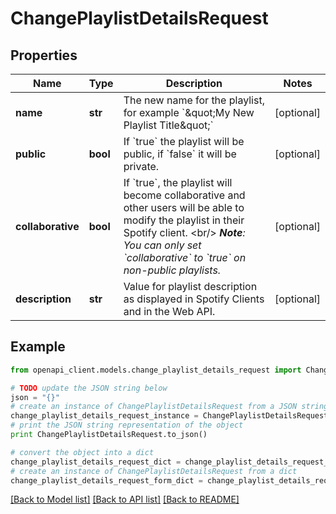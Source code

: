 # ChangePlaylistDetailsRequest


## Properties
Name | Type | Description | Notes
------------ | ------------- | ------------- | -------------
**name** | **str** | The new name for the playlist, for example &#x60;\&quot;My New Playlist Title\&quot;&#x60;  | [optional] 
**public** | **bool** | If &#x60;true&#x60; the playlist will be public, if &#x60;false&#x60; it will be private.  | [optional] 
**collaborative** | **bool** | If &#x60;true&#x60;, the playlist will become collaborative and other users will be able to modify the playlist in their Spotify client. &lt;br/&gt; _**Note**: You can only set &#x60;collaborative&#x60; to &#x60;true&#x60; on non-public playlists._  | [optional] 
**description** | **str** | Value for playlist description as displayed in Spotify Clients and in the Web API.  | [optional] 

## Example

```python
from openapi_client.models.change_playlist_details_request import ChangePlaylistDetailsRequest

# TODO update the JSON string below
json = "{}"
# create an instance of ChangePlaylistDetailsRequest from a JSON string
change_playlist_details_request_instance = ChangePlaylistDetailsRequest.from_json(json)
# print the JSON string representation of the object
print ChangePlaylistDetailsRequest.to_json()

# convert the object into a dict
change_playlist_details_request_dict = change_playlist_details_request_instance.to_dict()
# create an instance of ChangePlaylistDetailsRequest from a dict
change_playlist_details_request_form_dict = change_playlist_details_request.from_dict(change_playlist_details_request_dict)
```
[[Back to Model list]](../README.md#documentation-for-models) [[Back to API list]](../README.md#documentation-for-api-endpoints) [[Back to README]](../README.md)


